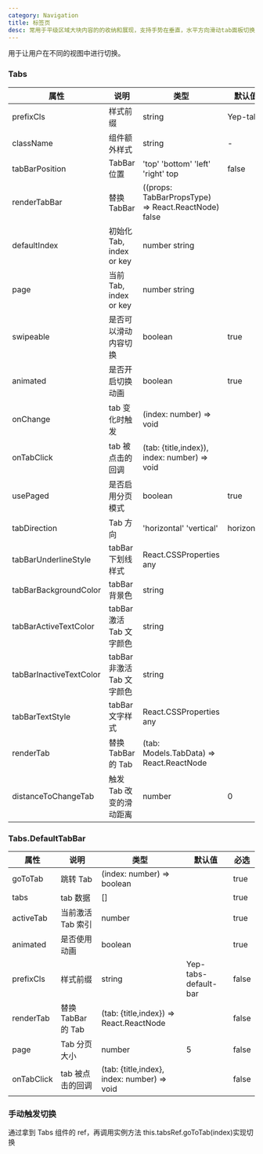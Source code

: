 ```yaml
---
category: Navigation
title: 标签页
desc: 常用于平级区域大块内容的的收纳和展现，支持手势在垂直，水平方向滑动tab面板切换tab选项卡。
---
```


用于让用户在不同的视图中进行切换。

<DEMO>

### Tabs

| 属性                    | 说明                       | 类型                                                | 默认值     | 必选  |
| ----------------------- | -------------------------- | --------------------------------------------------- | ---------- | ----- |
| prefixCls               | 样式前缀                   | string                                              | Yep-tabs   | false |
| className               | 组件额外样式               | string                                              | -          | false |
| tabBarPosition          | TabBar 位置                | 'top' 'bottom' 'left' 'right' top                   | false      |
| renderTabBar            | 替换 TabBar                | ((props: TabBarPropsType) => React.ReactNode) false |            | false |
| defaultIndex            | 初始化 Tab, index or key   | number string                                       |            | false |
| page                    | 当前 Tab, index or key     | number string                                       |            | false |
| swipeable               | 是否可以滑动内容切换       | boolean                                             | true       | false |
| animated                | 是否开启切换动画           | boolean                                             | true       | false |
| onChange                | tab 变化时触发             | (index: number) => void                             |            | false |
| onTabClick              | tab 被点击的回调           | (tab: {title,index}), index: number) => void        |            | false |
| usePaged                | 是否启用分页模式           | boolean                                             | true       | false |
| tabDirection            | Tab 方向                   | 'horizontal' 'vertical'                             | horizontal | false |
| tabBarUnderlineStyle    | tabBar 下划线样式          | React.CSSProperties any                             |            | false |
| tabBarBackgroundColor   | tabBar 背景色              | string                                              |            | false |
| tabBarActiveTextColor   | tabBar 激活 Tab 文字颜色   | string                                              |            | false |
| tabBarInactiveTextColor | tabBar 非激活 Tab 文字颜色 | string                                              |            | false |
| tabBarTextStyle         | tabBar 文字样式            | React.CSSProperties any                             |            | false |
| renderTab               | 替换 TabBar 的 Tab         | (tab: Models.TabData) => React.ReactNode            |            | false |
| distanceToChangeTab     | 触发 Tab 改变的滑动距离    | number                                              | 0          | false |

### Tabs.DefaultTabBar

| 属性       | 说明               | 类型                                        | 默认值               | 必选  |
| ---------- | ------------------ | ------------------------------------------- | -------------------- | ----- |
| goToTab    | 跳转 Tab           | (index: number) => boolean                  |                      | true  |
| tabs       | tab 数据           | []                                          |                      | true  |
| activeTab  | 当前激活 Tab 索引  | number                                      |                      | true  |
| animated   | 是否使用动画       | boolean                                     |                      | true  |
| prefixCls  | 样式前缀           | string                                      | Yep-tabs-default-bar | false |
| renderTab  | 替换 TabBar 的 Tab | (tab: {title,index}) => React.ReactNode     |                      | false |
| page       | Tab 分页大小       | number                                      | 5                    | false |
| onTabClick | tab 被点击的回调   | (tab: {title,index}, index: number) => void |                      | false |

### 手动触发切换

通过拿到 Tabs 组件的 ref，再调用实例方法 this.tabsRef.goToTab(index)实现切换
